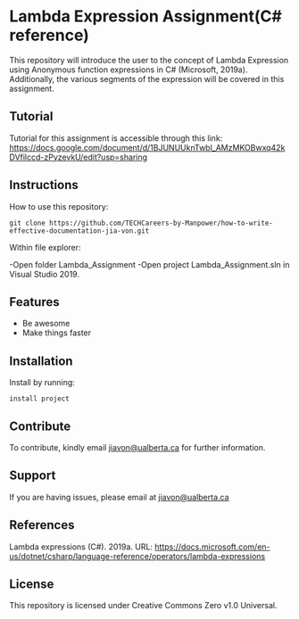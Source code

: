 Lambda Expression Assignment(C# reference)
========
This repository will introduce the user to the concept of Lambda Expression using Anonymous function expressions in C# (Microsoft, 2019a).
Additionally, the various segments of the expression will be covered in this assignment. 

Tutorial
--------
Tutorial for this assignment is accessible through this link: https://docs.google.com/document/d/1BJUNUUknTwbl_AMzMKOBwxq42kDVfilccd-zPyzevkU/edit?usp=sharing

Instructions
--------
How to use this repository:

    git clone https://github.com/TECHCareers-by-Manpower/how-to-write-effective-documentation-jia-von.git

Within file explorer:

-Open folder Lambda_Assignment
-Open project Lambda_Assignment.sln in Visual Studio 2019.


Features
--------

- Be awesome
- Make things faster

Installation
------------

Install  by running:

    install project

Contribute
----------

To contribute, kindly email jiavon@ualberta.ca for further information. 

Support
-------

If you are having issues, please email at jiavon@ualberta.ca

References
-------

Lambda expressions (C#). 2019a. URL: https://docs.microsoft.com/en-us/dotnet/csharp/language-reference/operators/lambda-expressions

License
-------

This repository is licensed under Creative Commons Zero v1.0 Universal. 